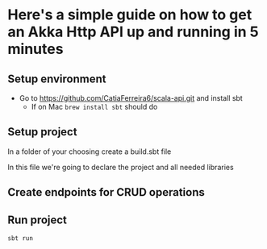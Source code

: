 # Here's a simple guide on how to get an Akka Http API up and running in 5 minutes

## Setup environment

- Go to https://github.com/CatiaFerreira6/scala-api.git and install sbt
  - If on Mac `brew install sbt` should do

## Setup project

In a folder of your choosing create a build.sbt file

In this file we're going to declare the project and all needed libraries

## Create endpoints for CRUD operations

## Run project

`sbt run`